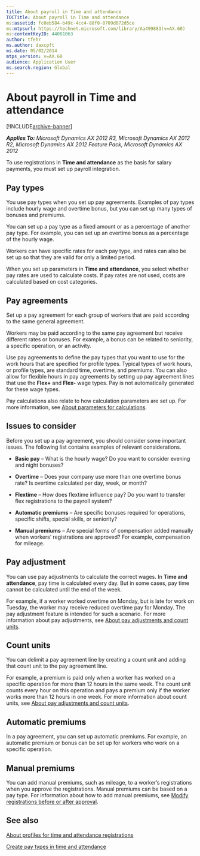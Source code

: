 ```yaml
---
title: About payroll in Time and attendance
TOCTitle: About payroll in Time and attendance
ms:assetid: fc0eb584-b49c-4cc4-88f0-8709d072d5ce
ms:mtpsurl: https://technet.microsoft.com/library/Aa499883(v=AX.60)
ms:contentKeyID: 44081063
author: tfehr
ms.author: daxcpft
ms.date: 05/02/2014
mtps_version: v=AX.60
audience: Application User
ms.search.region: Global
---
```


# About payroll in Time and attendance 


[!INCLUDE[archive-banner](includes/archive-banner.md)]


_**Applies To:** Microsoft Dynamics AX 2012 R3, Microsoft Dynamics AX 2012 R2, Microsoft Dynamics AX 2012 Feature Pack, Microsoft Dynamics AX 2012_

To use registrations in **Time and attendance** as the basis for salary payments, you must set up payroll integration.

## Pay types

You use pay types when you set up pay agreements. Examples of pay types include hourly wage and overtime bonus, but you can set up many types of bonuses and premiums.

You can set up a pay type as a fixed amount or as a percentage of another pay type. For example, you can set up an overtime bonus as a percentage of the hourly wage.

Workers can have specific rates for each pay type, and rates can also be set up so that they are valid for only a limited period.

When you set up parameters in **Time and attendance**, you select whether pay rates are used to calculate costs. If pay rates are not used, costs are calculated based on cost categories.

## Pay agreements

Set up a pay agreement for each group of workers that are paid according to the same general agreement.

Workers may be paid according to the same pay agreement but receive different rates or bonuses. For example, a bonus can be related to seniority, a specific operation, or an activity.

Use pay agreements to define the pay types that you want to use for the work hours that are specified for profile types. Typical types of work hours, or profile types, are standard time, overtime, and premiums. You can also allow for flexible hours in pay agreements by setting up pay agreement lines that use the **Flex+** and **Flex-** wage types. Pay is not automatically generated for these wage types.

Pay calculations also relate to how calculation parameters are set up. For more information, see [About parameters for calculations](about-parameters-for-calculations.md).

## Issues to consider

Before you set up a pay agreement, you should consider some important issues. The following list contains examples of relevant considerations.

  - **Basic pay** – What is the hourly wage? Do you want to consider evening and night bonuses?

  - **Overtime** – Does your company use more than one overtime bonus rate? Is overtime calculated per day, week, or month?

  - **Flextime** – How does flextime influence pay? Do you want to transfer flex registrations to the payroll system?

  - **Automatic premiums** – Are specific bonuses required for operations, specific shifts, special skills, or seniority?

  - **Manual premiums** – Are special forms of compensation added manually when workers’ registrations are approved? For example, compensation for mileage.

## Pay adjustment

You can use pay adjustments to calculate the correct wages. In **Time and attendance**, pay time is calculated every day. But in some cases, pay time cannot be calculated until the end of the week.

For example, if a worker worked overtime on Monday, but is late for work on Tuesday, the worker may receive reduced overtime pay for Monday. The pay adjustment feature is intended for such a scenario. For more information about pay adjustments, see [About pay adjustments and count units](about-pay-adjustments-and-count-units.md).

## Count units

You can delimit a pay agreement line by creating a count unit and adding that count unit to the pay agreement line.

For example, a premium is paid only when a worker has worked on a specific operation for more than 12 hours in the same week. The count unit counts every hour on this operation and pays a premium only if the worker works more than 12 hours in one week. For more information about count units, see [About pay adjustments and count units](about-pay-adjustments-and-count-units.md).

## Automatic premiums

In a pay agreement, you can set up automatic premiums. For example, an automatic premium or bonus can be set up for workers who work on a specific operation.

## Manual premiums

You can add manual premiums, such as mileage, to a worker’s registrations when you approve the registrations. Manual premiums can be based on a pay type. For information about how to add manual premiums, see [Modify registrations before or after approval](modify-registrations-before-or-after-approval.md).

## See also

[About profiles for time and attendance registrations](about-profiles-for-time-and-attendance-registrations.md)

[Create pay types in time and attendance](create-pay-types-in-time-and-attendance.md)

  


